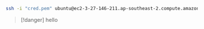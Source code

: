 ```bash
ssh -i "cred.pem" ubuntu@ec2-3-27-146-211.ap-southeast-2.compute.amazonaws.com "cd /path/to/your/git/repo && git pull"
```

>[!danger]
>hello